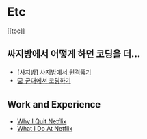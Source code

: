 # Etc
[[toc]]

## 싸지방에서 어떻게 하면 코딩을 더...
- [[사지방] 사지방에서 원격뚫기](https://goseungduk.tistory.com/51)
- [💻 군대에서 코딩하기](https://dev.lewislee.net/%EA%B5%B0%EB%8C%80%EC%97%90%EC%84%9C-%EC%BD%94%EB%94%A9%ED%95%98%EA%B8%B0.html)

## Work and Experience
- [Why I Quit Netflix](https://youtu.be/slL7AW9q8Fc?si=GskBv7SDSdp8gaXd)
- [What I Do At Netflix](https://youtu.be/AVnJB7xN-MU?si=oPwDig4IMomhxWoC)